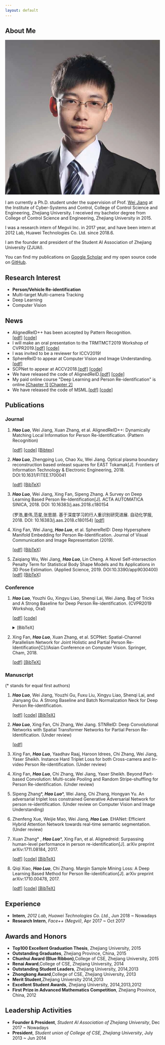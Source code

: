 ```yaml
---
layout: default
---
```


## About Me

<img class="profile-picture" src="./imgs/photo.jpg">

I am currently a Ph.D. student under the supervision of Prof. [Wei Jiang](https://person.zju.edu.cn/jiangwei) at the Institute of Cyber-Systems and Control, College of Control Science and Engineering, Zhejiang University. 
I received my bachelor degree from College of Control Science and Engineering, Zhejiang University in 2015. 

I was a research intern of Megvii Inc. in 2017 year, and have been intern at 2012 Lab, Huawei Technologies Co. Ltd. since 2018.6.

I am the founder and president of the Student AI Association of Zhejiang University (ZJUAI).

You can find my publications on [Google Scholar](https://scholar.google.com.hk/citations?user=7QvWnzMAAAAJ&hl=zh-CN) and my open source code on [GitHub](https://github.com/michuanhaohao).

## Research Interest

- **Person/Vehicle Re-identification**
- Multi-target Multi-camera Tracking
- Deep Learning 
- Computer Vision

## News
- AlignedReID++ has been accepted by Pattern Recognition.  
    [[pdf]](https://www.sciencedirect.com/science/article/pii/S0031320319302031?via%3Dihub#!)
    [[code]](https://github.com/michuanhaohao/AlignedReID)
- I will make an oral presentation to the TRMTMCT2019 Workshop of CVPR2019.[[pdf]](https://arxiv.org/abs/1903.07071)
    [[code]](https://github.com/michuanhaohao/reid-strong-baseline)
- I was invited to be a reviewer for ICCV2019!
- SphereReID to appear at Computer Vision and Image Understanding.[[pdf]](https://arxiv.org/pdf/1807.00537)
- SCPNet to appear at ACCV2018.[[pdf]](https://arxiv.org/pdf/1810.06996)
     [[code]](https://github.com/xfanplus/Open-SCPNet)
- We have released the code of AlignedReID.[[pdf]](https://arxiv.org/pdf/1711.08184)
     [[code]](https://github.com/michuanhaohao/AlignedReID)
- My paid online course "Deep Learning and Person Re-identification" is online.[[Chapter 1]](https://study.163.com/course/introduction/1006510030.htm)
     [[Chapter 2]](https://study.163.com/course/introduction/1006510030.htm)
- We have released the code of MSML.[[pdf]](https://arxiv.org/pdf/1710.00478)
     [[code]](https://github.com/michuanhaohao/keras_reid)

## Publications


### Journal
1. **_Hao Luo_**, Wei Jiang, Xuan Zhang, et al. AlignedReID++: Dynamically Matching Local Information for Person Re-Identification. (Pattern Recognition)
     
     [[pdf]](https://www.sciencedirect.com/science/article/pii/S0031320319302031?via%3Dihub#!)
     [[code]](https://github.com/michuanhaohao/AlignedReID)
     [[Bibtex]](https://www.sciencedirect.com/sdfe/arp/cite?pii=S0031320319302031&format=text%2Fx-bibtex&withabstract=true)

2. _**Hao Luo**_, Zhengping Luo, Chao Xu, Wei Jiang. Optical plasma boundary reconstruction based onleast squares for EAST Tokamak[J]. Frontiers of Information Technology & Electronic Engineering, 2018. DOI:10.1631/FITEE.1700041

     [[pdf]](https://link.springer.com/epdf/10.1631/FITEE.1700041?author_access_token=tlJSLoMbjXP3mRmcXS-0s7qs8EejajWv27JGSSdziJsKiCdueyoZkXakQrsMEbo4Oa3Crq_PDM8LQYwymjPSKKTSZVQeUgh_nIc9ADESazeFCgmY9BvUjeyVYkJG_zy7)
     [[BibTeX]](https://scholar.googleusercontent.com/scholar.bib?q=info:I6aH4PLqpYkJ:scholar.google.com/&output=citation&scisig=AAGBfm0AAAAAXEq393n84npYEyG4FrgGcA6imHWHPB7B&scisf=4&ct=citation&cd=-1&hl=en)
3. **_Hao Luo_**, Wei Jiang, Xing Fan, Sipeng Zhang. A Survey on Deep Learning Based Person Re-Identification[J]. ACTA AUTOMATICA SINICA, 2018. DOI: 10.16383/j.aas.2018.c180154
   
   (罗浩,姜伟,范星,张思朋. 基于深度学习的行人重识别研究进展. 自动化学报, 2018. DOI: 10.16383/j.aas.2018.c180154)
   [[pdf]](http://www.cnki.net/kcms/detail/detail.aspx?dbcode=CJFD&dbname=cjfdtotal&filename=MOTO20190121007&uid=WEEvREcwSlJHSldRa1FhcEE0QVRCZ2VvUjJsTFh6b1NpN21hVHEzNFhOcz0=$9A4hF_YAuvQ5obgVAqNKPCYcEjKensW4ggI8Fm4gTkoUKaID8j8gFw!!&v=MzAwODBLQ0xmWWJHNEg5ak1ybzFFWk9zSVkzZ3h5aFlTNkVsMVFIdmpyaFkxQ01EN1I3cWVidVp1RkN6bFY3N0JJMWc9)
   
4. Xing Fan, Wei Jiang, _**Hao Luo**_, et al. SphereReID: Deep Hypersphere Manifold Embedding for Person Re-Identification. Journal of Visual Communication and Image Representation (2019).
     
     [[pdf]](https://www.sciencedirect.com/science/article/pii/S1047320319300100)
     [[BibTeX]](https://scholar.googleusercontent.com/scholar.bib?q=info:ewJ21m_l3V4J:scholar.google.com/&output=citation&scisig=AAGBfm0AAAAAXEBOQ8JRAajWxcV_0pMCEt1wCgLBSlvP&scisf=4&ct=citation&cd=-1&hl=en&scfhb=1)

5. Zaiqiang Wu, Wei Jiang,  _**Hao Luo**_, Lin Cheng. A Novel Self-intersection Penalty Term for Statistical Body Shape Models and Its Applications in 3D Pose Estimation. (Applied Science, 2019. DOI:10.3390/app9030400)
    [[pdf]](https://www.mdpi.com/2076-3417/9/3/400/pdf)
    [[BibTeX]](https://scholar.googleusercontent.com/scholar.bib?q=info:x-txlqHp-RcJ:scholar.google.com/&output=citation&scisig=AAGBfm0AAAAAXJBx6qcmwMcTUTMAhF7aZrTFmY6PuHeR&scisf=4&ct=citation&cd=-1&hl=en)

### Conference
1. _**Hao Luo**_, Youzhi Gu, Xingyu Liao, Shenqi Lai, Wei Jiang. Bag of Tricks and A Strong Baseline for Deep Person Re-identification. (CVPR2019 Workshop, Oral)

    [[pdf]](https://arxiv.org/abs/1903.07071)
    [[code]](https://github.com/michuanhaohao/reid-strong-baseline)
    <details>
      <summary>[BibTeX]</summary>
      <p> 
        @InProceedings{Luo_2019_CVPR_Workshops,
        
            author = {Luo, Hao and Gu, Youzhi and Liao, Xingyu and Lai, Shenqi and Jiang, Wei},
            
            title = {Bag of Tricks and a Strong Baseline for Deep Person Re-Identification},
            
            booktitle = {The IEEE Conference on Computer Vision and Pattern Recognition (CVPR) Workshops},
            
            month = {June},
            
            year = {2019}
            
        }
      </p>
    </details>
    
2. Xing Fan, **_Hao Luo_**, Xuan Zhang, et al. SCPNet: Spatial-Channel Parallelism Network for Joint Holistic and Partial Person Re-Identification[C]//Asian Conference on Computer Vision. Springer, Cham, 2018.

     [[pdf]](https://arxiv.org/pdf/1810.06996)
     [[BibTeX]](https://scholar.googleusercontent.com/scholar.bib?q=info:AuhTpjNoWJAJ:scholar.google.com/&output=citation&scisig=AAGBfm0AAAAAXJByNPbn0SWovIImmXSkRcs_CJZZ-Oem&scisf=4&ct=citation&cd=-1&hl=en)

### Manuscript
(* stands for equal first authors)

1. _**Hao Luo**_, Wei Jiang, Youzhi Gu, Fuxu Liu, Xingyu Liao, Shenqi Lai, and Jianyang Gu. A Strong Baseline and Batch Normalization Neck for Deep Person Re-identification.
    
     [[pdf]](https://arxiv.org/pdf/1906.08332)
     [[code]](https://github.com/michuanhaohao/reid-strong-baseline)
     [[BibTeX]](https://scholar.googleusercontent.com/scholar.bib?q=info:B-LDmJ6HTu0J:scholar.google.com/&output=citation&scisdr=ChGhf2Co4AACVcsbg80AHVB5RpERwrDntmU:AAGBfm0AAAAAXRMxfjWI_Z7eVgjHWlfirmXHUEPo7bOw&scisig=AAGBfm0AAAAAXRMxfvP2DOZfDMOmFuoePaLP_ua3tPy7&scisf=4&ct=citation&cd=-1&hl=en)
    
1. _**Hao Luo**_, Xing Fan, Chi Zhang, Wei Jiang. STNReID: Deep Convolutional Networks with Spatial Transformer Networks for
Partial Person Re-Identification. (Under review)

     [[pdf]](https://arxiv.org/abs/1903.07072)
2. Xing Fan, _**Hao Luo**_, Yaadhav Raaj, Haroon Idrees, Chi Zhang, Wei Jiang, Yaser Sheikh. Instance Hard Triplet Loss for both Cross-camera and In-video Person Re-identification. (Under review)

3. Xing Fan, _**Hao Luo**_, Chi Zhang, Wei Jiang, Yaser Sheikh. Beyond Part-based Convolution: Multi-scale Pooling and Random Stripe-shuffling for Person Re-identification. (Under review)

     
4. Sipeng Zhang*, _**Hao Luo**_*, Wei Jiang, Chi Zhang, Hongyan Yu. An adversarial triplet loss constrained Generative Adversarial Network for person re-identification. (Under review on Computer Vision and Image Understanding)

5. Zhenfeng Xue, Weijie Mao, Wei Jiang, **_Hao Luo_**. EHANet: Efficient Hybrid Attention Network towards real-time semantic segmentation. (Under review)

5. Xuan Zhang* , _**Hao Luo**_*, Xing Fan, et al. Alignedreid: Surpassing human-level performance in person re-identification[J]. arXiv preprint arXiv:1711.08184, 2017. 
     
     [[pdf]](https://arxiv.org/pdf/1711.08184)
     [[code]](https://github.com/michuanhaohao/AlignedReID)
     [[BibTeX]](https://scholar.googleusercontent.com/scholar.bib?q=info:XtSMP2EIsNwJ:scholar.google.com/&output=citation&scisig=AAGBfm0AAAAAW9wS6wWQgOfeC-eb7K_WyxYtKWA3R9Fb&scisf=4&ct=citation&cd=-1&hl=zh-CN)

6. Qiqi Xiao, _**Hao Luo**_, Chi Zhang. Margin Sample Mining Loss: A Deep Learning Based Method for Person Re-identification[J]. arXiv preprint arXiv:1710.00478, 2017.

     [[pdf]](https://arxiv.org/pdf/1710.00478)
     [[code]](https://github.com/michuanhaohao/keras_reid)
     [[BibTeX]](https://scholar.googleusercontent.com/scholar.bib?q=info:qcCyyEwPnwMJ:scholar.google.com/&output=citation&scisig=AAGBfm0AAAAAW9wYK0vc8X3rC5JOoEV2ox2DydaOprHo&scisf=4&ct=citation&cd=-1&hl=zh-CN)

## Experience

- **Intern**, _2012 Lab, Huawei Technologies Co. Ltd._, Jun 2018 ~ Nowadays
- **Research Intern**, _Face++ (Megvii)_, Apr 2017 ~ Oct 2017

## Awards and Honors

- **Top100 Excellent Graduation Thesis**, Zhejiang University, 2015
- **Outstanding Graduates**, Zhejiang Province, China, 2015
- **Chunhui Award (Blue Ribbon)**,College of CSE, Zhejiang University, 2015
- **Renai Award**,College of CSE, Zhejiang University, 2014
- **Outstanding Student Leaders**, Zhejiang University, 2014,2013
- **Zhongkong Award**,College of CSE, Zhejiang University, 2013
- **Merit Student**,Zhejiang University 2014,2013
- **Excellent Student Awards**, Zhejiang University, 2014,2013,2012
- **First Prize in Advanced Mathematics Competition**, Zhejiang Province, China, 2012

## Leadership Activities

- **Founder & President**, _Student AI Association of Zhejiang University_, Dec 2017 ~ Nowadays
- **President**, _Student union of College of CSE, Zhejiang University_, July 2013 ~ Jun 2014

